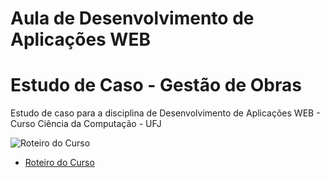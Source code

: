 # Aula de Desenvolvimento de Aplicações WEB 
# Estudo de Caso - Gestão de Obras
Estudo de caso para a disciplina de Desenvolvimento de Aplicações WEB - Curso Ciência da Computação - UFJ

![Roteiro do Curso]()
- [Roteiro do Curso](documentos/README.md)
